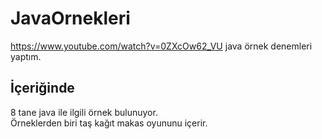 # JavaOrnekleri
https://www.youtube.com/watch?v=0ZXcOw62_VU
java örnek denemleri yaptım.  
## İçeriğinde 
8 tane java ile ilgili örnek bulunuyor.  
Örneklerden biri taş kağıt makas oyununu içerir.  
